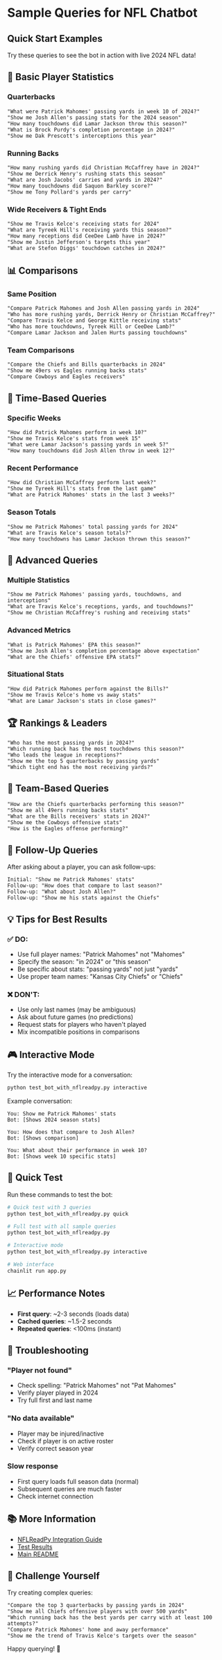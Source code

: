 # Sample Queries for NFL Chatbot

## Quick Start Examples

Try these queries to see the bot in action with live 2024 NFL data!

## 🏈 Basic Player Statistics

### Quarterbacks
```
"What were Patrick Mahomes' passing yards in week 10 of 2024?"
"Show me Josh Allen's passing stats for the 2024 season"
"How many touchdowns did Lamar Jackson throw this season?"
"What is Brock Purdy's completion percentage in 2024?"
"Show me Dak Prescott's interceptions this year"
```

### Running Backs
```
"How many rushing yards did Christian McCaffrey have in 2024?"
"Show me Derrick Henry's rushing stats this season"
"What are Josh Jacobs' carries and yards in 2024?"
"How many touchdowns did Saquon Barkley score?"
"Show me Tony Pollard's yards per carry"
```

### Wide Receivers & Tight Ends
```
"Show me Travis Kelce's receiving stats for 2024"
"What are Tyreek Hill's receiving yards this season?"
"How many receptions did CeeDee Lamb have in 2024?"
"Show me Justin Jefferson's targets this year"
"What are Stefon Diggs' touchdown catches in 2024?"
```

## 📊 Comparisons

### Same Position
```
"Compare Patrick Mahomes and Josh Allen passing yards in 2024"
"Who has more rushing yards, Derrick Henry or Christian McCaffrey?"
"Compare Travis Kelce and George Kittle receiving stats"
"Who has more touchdowns, Tyreek Hill or CeeDee Lamb?"
"Compare Lamar Jackson and Jalen Hurts passing touchdowns"
```

### Team Comparisons
```
"Compare the Chiefs and Bills quarterbacks in 2024"
"Show me 49ers vs Eagles running backs stats"
"Compare Cowboys and Eagles receivers"
```

## 📅 Time-Based Queries

### Specific Weeks
```
"How did Patrick Mahomes perform in week 10?"
"Show me Travis Kelce's stats from week 15"
"What were Lamar Jackson's passing yards in week 5?"
"How many touchdowns did Josh Allen throw in week 12?"
```

### Recent Performance
```
"How did Christian McCaffrey perform last week?"
"Show me Tyreek Hill's stats from the last game"
"What are Patrick Mahomes' stats in the last 3 weeks?"
```

### Season Totals
```
"Show me Patrick Mahomes' total passing yards for 2024"
"What are Travis Kelce's season totals?"
"How many touchdowns has Lamar Jackson thrown this season?"
```

## 🎯 Advanced Queries

### Multiple Statistics
```
"Show me Patrick Mahomes' passing yards, touchdowns, and interceptions"
"What are Travis Kelce's receptions, yards, and touchdowns?"
"Show me Christian McCaffrey's rushing and receiving stats"
```

### Advanced Metrics
```
"What is Patrick Mahomes' EPA this season?"
"Show me Josh Allen's completion percentage above expectation"
"What are the Chiefs' offensive EPA stats?"
```

### Situational Stats
```
"How did Patrick Mahomes perform against the Bills?"
"Show me Travis Kelce's home vs away stats"
"What are Lamar Jackson's stats in close games?"
```

## 🏆 Rankings & Leaders

```
"Who has the most passing yards in 2024?"
"Which running back has the most touchdowns this season?"
"Who leads the league in receptions?"
"Show me the top 5 quarterbacks by passing yards"
"Which tight end has the most receiving yards?"
```

## 👥 Team-Based Queries

```
"How are the Chiefs quarterbacks performing this season?"
"Show me all 49ers running backs stats"
"What are the Bills receivers' stats in 2024?"
"Show me the Cowboys offensive stats"
"How is the Eagles offense performing?"
```

## 🔄 Follow-Up Queries

After asking about a player, you can ask follow-ups:

```
Initial: "Show me Patrick Mahomes' stats"
Follow-up: "How does that compare to last season?"
Follow-up: "What about Josh Allen?"
Follow-up: "Show me his stats against the Chiefs"
```

## 💡 Tips for Best Results

### ✅ DO:
- Use full player names: "Patrick Mahomes" not "Mahomes"
- Specify the season: "in 2024" or "this season"
- Be specific about stats: "passing yards" not just "yards"
- Use proper team names: "Kansas City Chiefs" or "Chiefs"

### ❌ DON'T:
- Use only last names (may be ambiguous)
- Ask about future games (no predictions)
- Request stats for players who haven't played
- Mix incompatible positions in comparisons

## 🎮 Interactive Mode

Try the interactive mode for a conversation:

```bash
python test_bot_with_nflreadpy.py interactive
```

Example conversation:
```
You: Show me Patrick Mahomes' stats
Bot: [Shows 2024 season stats]

You: How does that compare to Josh Allen?
Bot: [Shows comparison]

You: What about their performance in week 10?
Bot: [Shows week 10 specific stats]
```

## 🚀 Quick Test

Run these commands to test the bot:

```bash
# Quick test with 3 queries
python test_bot_with_nflreadpy.py quick

# Full test with all sample queries
python test_bot_with_nflreadpy.py

# Interactive mode
python test_bot_with_nflreadpy.py interactive

# Web interface
chainlit run app.py
```

## 📈 Performance Notes

- **First query**: ~2-3 seconds (loads data)
- **Cached queries**: ~1.5-2 seconds
- **Repeated queries**: <100ms (instant)

## 🔧 Troubleshooting

### "Player not found"
- Check spelling: "Patrick Mahomes" not "Pat Mahomes"
- Verify player played in 2024
- Try full first and last name

### "No data available"
- Player may be injured/inactive
- Check if player is on active roster
- Verify correct season year

### Slow response
- First query loads full season data (normal)
- Subsequent queries are much faster
- Check internet connection

## 📚 More Information

- [NFLReadPy Integration Guide](NFLREADPY_INTEGRATION_GUIDE.md)
- [Test Results](NFLREADPY_TEST_RESULTS.md)
- [Main README](README.md)

## 🎯 Challenge Yourself

Try creating complex queries:

```
"Compare the top 3 quarterbacks by passing yards in 2024"
"Show me all Chiefs offensive players with over 500 yards"
"Which running back has the best yards per carry with at least 100 attempts?"
"Compare Patrick Mahomes' home and away performance"
"Show me the trend of Travis Kelce's targets over the season"
```

Happy querying! 🏈
